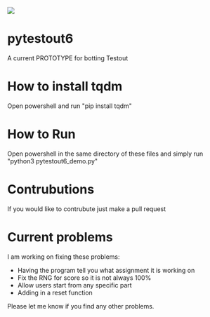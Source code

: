 [![](https://tokei.rs/b1/github.com/ThatAnnoyingKid/pytestout6)](https://github.com/ThatAnnoyingKid/pytestout6)

# pytestout6
A current PROTOTYPE for botting Testout

# How to install tqdm
Open powershell and run "pip install tqdm"

# How to Run
Open powershell in the same directory of these files and simply run "python3 pytestout6_demo.py"

# Contrubutions
If you would like to contrubute just make a pull request

# Current problems
I am working on fixing these problems:

- Having the program tell you what assignment it is working on
- Fix the RNG for score so it is not always 100%
- Allow users start from any specific part
- Adding in a reset function

Please let me know if you find any other problems.
